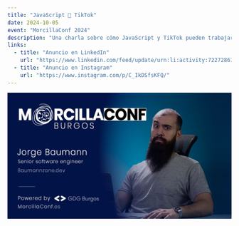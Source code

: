 ```yaml
---
title: "JavaScript 🤝 TikTok"
date: 2024-10-05
event: "MorcillaConf 2024"
description: "Una charla sobre cómo JavaScript y TikTok pueden trabajar juntos para crear experiencias únicas"
links:
  - title: "Anuncio en LinkedIn"
    url: "https://www.linkedin.com/feed/update/urn:li:activity:7227286177093976065/"
  - title: "Anuncio en Instagram"
    url: "https://www.instagram.com/p/C_IkDSfsKFQ/"
---
```


![JavaScript 🤝 TikTok - MorcillaConf](../../assets/talks/javascript-tiktok-morcilla.png)
